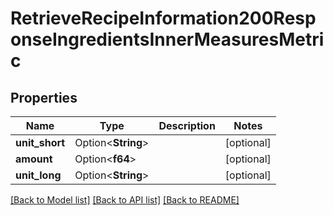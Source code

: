 # RetrieveRecipeInformation200ResponseIngredientsInnerMeasuresMetric

## Properties

Name | Type | Description | Notes
------------ | ------------- | ------------- | -------------
**unit_short** | Option<**String**> |  | [optional]
**amount** | Option<**f64**> |  | [optional]
**unit_long** | Option<**String**> |  | [optional]

[[Back to Model list]](../README.md#documentation-for-models) [[Back to API list]](../README.md#documentation-for-api-endpoints) [[Back to README]](../README.md)


